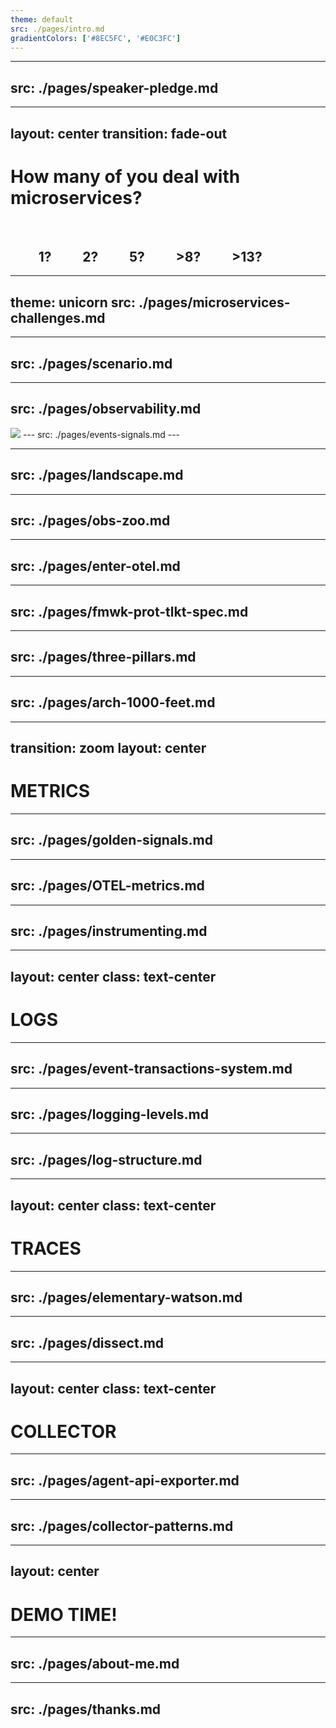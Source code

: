 ```yaml
---
theme: default
src: ./pages/intro.md
gradientColors: ['#8EC5FC', '#E0C3FC']
---
```


---
src: ./pages/speaker-pledge.md
---


---
layout: center
transition: fade-out
---

# How many of you deal with microservices?

<br>

<h2><v-clicks>
    <span>&nbsp;&nbsp;&nbsp;&nbsp;&nbsp;&nbsp;&nbsp;&nbsp;&nbsp;1?</span>
    <span>&nbsp;&nbsp;&nbsp;&nbsp;&nbsp;&nbsp;&nbsp;&nbsp;&nbsp;2?</span>
    <span>&nbsp;&nbsp;&nbsp;&nbsp;&nbsp;&nbsp;&nbsp;&nbsp;&nbsp;5?</span>
    <span>&nbsp;&nbsp;&nbsp;&nbsp;&nbsp;&nbsp;&nbsp;&nbsp;&nbsp;>8?</span>
    <span>&nbsp;&nbsp;&nbsp;&nbsp;&nbsp;&nbsp;&nbsp;&nbsp;&nbsp;>13?</span>
</v-clicks></h2>

---
theme: unicorn
src: ./pages/microservices-challenges.md
---


---
src: ./pages/scenario.md
---

---
src: ./pages/observability.md
---
<img src="https://media.giphy.com/media/v1.Y2lkPTc5MGI3NjExbzNkMDE5OGNtdnlhOThzbHJmYTZkOWx2eW5kZGc5Y3dsZndpYjZrOCZlcD12MV9naWZzX3NlYXJjaCZjdD1n/KH6Qz3Aavb0YkibRv9/giphy.gif">
---
src: ./pages/events-signals.md
---

---
src: ./pages/landscape.md
---

---
src: ./pages/obs-zoo.md
---

---
src: ./pages/enter-otel.md
---


---
src: ./pages/fmwk-prot-tlkt-spec.md
---

---
src: ./pages/three-pillars.md
---

---
src: ./pages/arch-1000-feet.md
---


---
transition: zoom
layout: center
---

# METRICS

---
src: ./pages/golden-signals.md
---

---
src: ./pages/OTEL-metrics.md
---

---
src: ./pages/instrumenting.md
---



---
layout: center
class: text-center
---

# LOGS

---
src: ./pages/event-transactions-system.md
---

---
src: ./pages/logging-levels.md
---


---
src: ./pages/log-structure.md
---

---
layout: center
class: text-center
---

# TRACES

---
src: ./pages/elementary-watson.md
---

---
src: ./pages/dissect.md
---

---
layout: center
class: text-center
---

# COLLECTOR

---
src: ./pages/agent-api-exporter.md
---

---
src: ./pages/collector-patterns.md
---

---
layout: center
---

# DEMO TIME!

---
src: ./pages/about-me.md
---

---
src: ./pages/thanks.md
---

